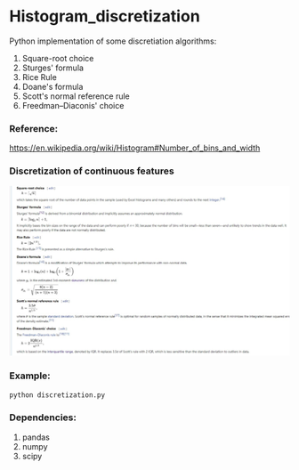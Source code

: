 # Histogram_discretization
Python implementation of some discretiation algorithms:
1. Square-root choice
2. Sturges' formula
3. Rice Rule
4. Doane's formula
5. Scott's normal reference rule
6. Freedman–Diaconis' choice
### Reference:
https://en.wikipedia.org/wiki/Histogram#Number_of_bins_and_width

### Discretization of continuous features
![avatar](demo.jpg)

### Example:
    python discretization.py
    
### Dependencies:
1. pandas
2. numpy
3. scipy

